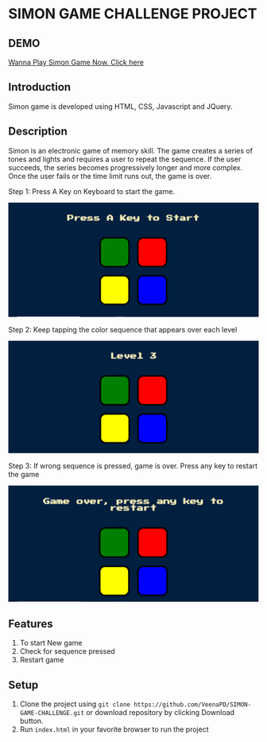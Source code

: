 # SIMON GAME CHALLENGE PROJECT

## DEMO

[Wanna Play Simon Game Now. Click here](https://veenapd.github.io/SIMON-GAME-CHALLENGE/)

## Introduction

Simon game is developed using HTML, CSS, Javascript and JQuery. 

## Description

Simon is an electronic game of memory skill. The game creates a series of tones and lights and requires a user to repeat the sequence. If the user succeeds, the series becomes progressively longer and more complex. Once the user fails or the time limit runs out, the game is over.

Step 1: Press A Key on Keyboard to start the game.

![alt text](https://github.com/VeenaPD/SIMON-GAME-CHALLENGE/blob/master/images/gameStart.PNG)

Step 2: Keep tapping the color sequence that appears over each level

![alt text](https://github.com/VeenaPD/SIMON-GAME-CHALLENGE/blob/master/images/gameProgress.PNG)

Step 3: If wrong sequence is pressed, game is over. Press any key to restart the game

![alt text](https://github.com/VeenaPD/SIMON-GAME-CHALLENGE/blob/master/images/gameOver.PNG)


## Features

1. To start New game
2. Check for sequence pressed
3. Restart game

## Setup

1. Clone the project using `git clone https://github.com/VeenaPD/SIMON-GAME-CHALLENGE.git` or download repository by clicking Download button.
2. Run `index.html` in your favorite browser to run the project
